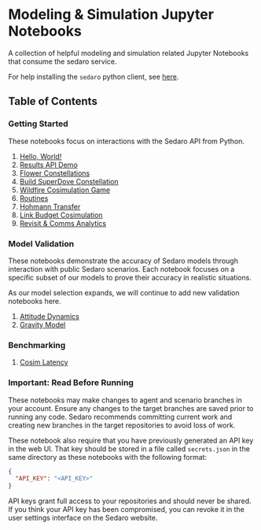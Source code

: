 # Modeling & Simulation Jupyter Notebooks

A collection of helpful modeling and simulation related Jupyter Notebooks that consume the sedaro service.

For help installing the `sedaro` python client, see [here](https://github.com/sedaro/sedaro-python).

## Table of Contents

### Getting Started

These notebooks focus on interactions with the Sedaro API from Python.

1. [Hello, World!](examples/hello_world.ipynb)
2. [Results API Demo](examples/results_api_demo.ipynb)
3. [Flower Constellations](examples/flower_constellation.ipynb)
4. [Build SuperDove Constellation](examples/build_superdove_constellation.ipynb)
5. [Wildfire Cosimulation Game](examples/wildfire_cosimulation_game.ipynb)
6. [Routines](examples/routines.ipynb)
7. [Hohmann Transfer](examples/coplanar_rendezvous/thrust_maneuver.ipynb)
8. [Link Budget Cosimulation](examples/data_handling_cosimulation.ipynb)
9. [Revisit & Comms Analytics](examples/revisit_and_comm_analytics.ipynb)

### Model Validation

These notebooks demonstrate the accuracy of Sedaro models through interaction with public Sedaro scenarios. Each notebook focuses on a specific subset of our models to prove their accuracy in realistic situations.

As our model selection expands, we will continue to add new validation notebooks here.

1. [Attitude Dynamics](model_validation/attitude_dynamics/attitude_dynamics.ipynb)
2. [Gravity Model](model_validation/gravity/gravity.ipynb)

### Benchmarking

1. [Cosim Latency](benchmarking/cosim_latency.ipynb)

### Important: Read Before Running

These notebooks may make changes to agent and scenario branches in your account. Ensure any changes to the target branches are saved prior to running any code. Sedaro recommends committing current work and creating new branches in the target repositories to avoid loss of work.

These notebook also require that you have previously generated an API key in the web UI. That key should be stored in a file called `secrets.json` in the same directory as these notebooks with the following format:

```json
{
  "API_KEY": "<API_KEY>"
}
```

API keys grant full access to your repositories and should never be shared. If you think your API key has been compromised, you can revoke it in the user settings interface on the Sedaro website.
